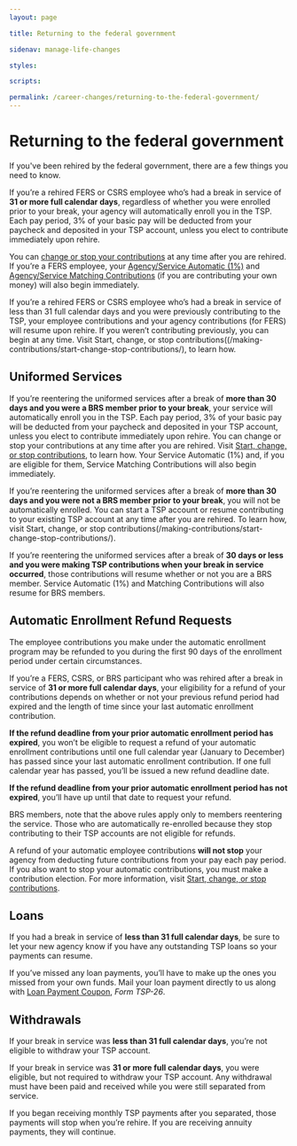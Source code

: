 ```yaml
---
layout: page

title: Returning to the federal government

sidenav: manage-life-changes

styles:

scripts:

permalink: /career-changes/returning-to-the-federal-government/
---
```


# Returning to the federal government

If you've been rehired by the federal government, there are a few things you need to know.

If you’re a rehired FERS or CSRS employee who’s had a break in service of **31 or more full calendar days**, regardless of whether you were enrolled prior to your break, your agency will automatically enroll you in the TSP. Each pay period, 3% of your basic pay will be deducted from your paycheck and deposited in your TSP account, unless you elect to contribute immediately upon rehire.

You can [change or stop your contributions](/making-contributions/start-change-stop-contributions/) at any time after you are rehired. If you’re a FERS employee, your [Agency/Service Automatic (1%)](https://www.tsp.gov/PlanParticipation/EligibilityAndContributions/typesOfContributions.html#agencyServiceAutomatic) and [Agency/Service Matching Contributions](https://www.tsp.gov/PlanParticipation/EligibilityAndContributions/typesOfContributions.html#agencyServiceMatching) (if you are contributing your own money) will also begin immediately.

If you’re a rehired FERS or CSRS employee who’s had a break in service of less than 31 full calendar days and you were previously contributing to the TSP, your employee contributions and your agency contributions (for FERS) will resume upon rehire. If you weren’t contributing previously, you can begin at any time. Visit Start, change, or stop contributions((/making-contributions/start-change-stop-contributions/), to learn how. 

## Uniformed Services

If you’re reentering the uniformed services after a break of **more than 30 days and you were a BRS member prior to your break**, your service will automatically enroll you in the TSP. Each pay period, 3% of your basic pay will be deducted from your paycheck and deposited in your TSP account, unless you elect to contribute immediately upon rehire. You can change or stop your contributions at any time after you are rehired. Visit [Start, change, or stop contributions](/making-contributions/start-change-stop-contributions/), to learn how. Your Service Automatic (1%) and, if you are eligible for them, Service Matching Contributions will also begin immediately.

If you’re reentering the uniformed services after a break of **more than 30 days and you were not a BRS member prior to your break**, you will not be automatically enrolled. You can start a TSP account or resume contributing to your existing TSP account at any time after you are rehired. To learn how, visit Start, change, or stop contributions(/making-contributions/start-change-stop-contributions/).

If you’re reentering the uniformed services after a break of **30 days or less and you were making TSP contributions when your break in service occurred**, those contributions will resume whether or not you are a BRS member. Service Automatic (1%) and Matching Contributions will also resume for BRS members.

## Automatic Enrollment Refund Requests

The employee contributions you make under the automatic enrollment program may be refunded to you during the first 90 days of the enrollment period under certain circumstances.

If you’re a FERS, CSRS, or BRS participant who was rehired after a break in service of **31 or more full calendar days**, your eligibility for a refund of your contributions depends on whether or not your previous refund period had expired and the length of time since your last automatic enrollment contribution.

**If the refund deadline from your prior automatic enrollment period has expired**, you won’t be eligible to request a refund of your automatic enrollment contributions until one full calendar year (January to December) has passed since your last automatic enrollment contribution. If one full calendar year has passed, you’ll be issued a new refund deadline date.

**If the refund deadline from your prior automatic enrollment period has not expired**, you’ll have up until that date to request your refund.

BRS members, note that the above rules apply only to members reentering the service. Those who are automatically re-enrolled because they stop contributing to their TSP accounts are not eligible for refunds.

A refund of your automatic employee contributions **will not stop** your agency from deducting future contributions from your pay each pay period. If you also want to stop your automatic contributions, you must make a contribution election. For more information, visit [Start, change, or stop contributions](/making-contributions/start-change-stop-contributions/).

## Loans

If you had a break in service of **less than 31 full calendar days**, be sure to let your new agency know if you have any outstanding TSP loans so your payments can resume.

If you’ve missed any loan payments, you’ll have to make up the ones you missed from your own funds. Mail your loan payment directly to us along with [Loan Payment Coupon](#), _Form TSP-26_.

## Withdrawals

If your break in service was **less than 31 full calendar days**, you’re not eligible to withdraw your TSP account.

If your break in service was **31 or more full calendar days**, you were eligible, but not required to withdraw your TSP account. Any withdrawal must have been paid and received while you were still separated from service.

If you began receiving monthly TSP payments after you separated, those payments will stop when you’re rehire. If you are receiving annuity payments, they will continue.


<!-- CONTENT END -->
